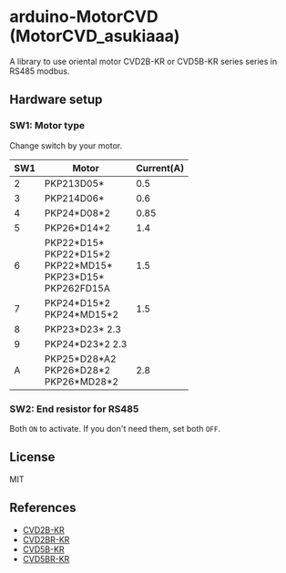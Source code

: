 # arduino-MotorCVD (MotorCVD_asukiaaa)

A library to use oriental motor CVD2B-KR or CVD5B-KR series series in RS485 modbus.

## Hardware setup

### SW1: Motor type

Change switch by your motor.

SW1|Motor|Current(A)
---|-----|---
2|PKP213D05\*|0.5
3|PKP214D06\*|0.6
4|PKP24\*D08\*2|0.85
5|PKP26\*D14\*2|1.4
6|PKP22\*D15\*<br />PKP22\*D15\*2<br />PKP22\*MD15\*<br />PKP23\*D15\*<br />PKP262FD15A|1.5
7|PKP24\*D15\*2<br />PKP24\*MD15\*2|1.5
8|PKP23\*D23\* 2.3
9|PKP24\*D23\*2 2.3
A|PKP25\*D28\*A2<br />PKP26\*D28\*2<br />PKP26\*MD28\*2|2.8

### SW2: End resistor for RS485

Both `ON` to activate. If you don't need them, set both `OFF`.

## License

MIT

## References

- [CVD2B-KR](https://www.orientalmotor.co.jp/products/detail.action?hinmei=CVD2B-KR)
- [CVD2BR-KR](https://www.orientalmotor.co.jp/products/detail.action?hinmei=CVD2BR-KR)
- [CVD5B-KR](https://www.orientalmotor.co.jp/products/detail.action?hinmei=CVD5B-KR)
- [CVD5BR-KR](https://www.orientalmotor.co.jp/products/detail.action?hinmei=CVD5BR-KR)
